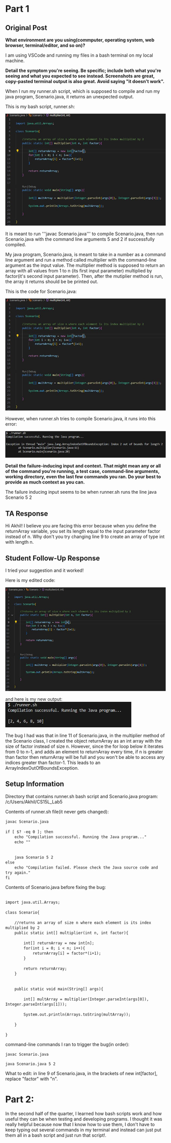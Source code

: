 # Part 1

## Original Post

**What environment are you using(commputer, operating system, web browser, terminal/editor, and so on)?**

I am using VSCode and running my files in a bash terminal on my local machine.


**Detail the symptom you're seeing. Be specific; include both what you're seeing and what you expected to see instead. 
Screenshots are great, copy-pasted terminal output is also great. Avoid saying "it doesn't work".**

When I run my runner.sh script, which is supposed to compile and run my java program, Scenario.java, it returns an unexpected output. 

This is my bash script, runner.sh:

![Image](https://github.com/AVGithub-1/cse15l-lab-reports/blob/main/cs15l_lab5pic2.JPG)

It is meant to run '''javac Scenario.java''' to compile Scenario.java, then run Scenario.java with the command line arguments 5 and 2
if successfully compiled.

My java program, Scenario.java, is meant to take in a number as a command line argument and run a method called multiplier with the 
command-line argument as the input value. The multiplier method is supposed to return an array with all values from 1 to n (its first
input parameter) multiplied by factor(it's second input parameter). Then, after the mutiplier method is run, the array it returns should be 
be printed out.

This is the code for Scenario.java:

![Image](https://raw.githubusercontent.com/AVGithub-1/cse15l-lab-reports/main/cs15l_lab5pic2.JPG)

However, when runner.sh tries to compile Scenario.java, it runs into this error:

![Image](https://raw.githubusercontent.com/AVGithub-1/cse15l-lab-reports/main/cs15l_lab5pic3.JPG)


**Detail the failure-inducing input and context. That might mean any or all of the command you're running, a test case, 
command-line arguments, working directory, even the last few commands you ran. Do your best to provide as much context as you can.**

The failure inducing input seems to be when runner.sh runs the line java Scenario 5 2

## TA Response

Hi Akhil! I believe you are facing this error because when you define the returnArray variable, you set its length equal to 
the input parameter factor instead of n. Why don't you try changing line 9 to create an array of type int with length n.

## Student Follow-Up Response

I tried your suggestion and it worked! 

Here is my edited code:

![Image](https://raw.githubusercontent.com/AVGithub-1/cse15l-lab-reports/main/cs15l_lab5pic4.JPG)

and here is my new output: <br>
![Image](https://raw.githubusercontent.com/AVGithub-1/cse15l-lab-reports/main/cs15l_lab5pic5.JPG)

The bug I had was that in line 11 of Scenario.java, in the multiplier method of the Scenario class, I created the object returnArray
as an int array with the size of factor instead of size n. However, since the for loop below it iterates from 0 to n-1, and 
adds an element to returnArray every time, if n is greater than factor then returnArray will be full and you won't be able to access 
any indices greater than factor-1. This leads to an ArrayIndexOutOfBoundsException.


## Setup Information

Directory that contains runner.sh bash script and Scenario.java program: /c/Users/Akhil/CS15L_Lab5

Contents of runner.sh file(it never gets changed):

```
javac Scenario.java

if [ $? -eq 0 ]; then
    echo "Compilation successful. Running the Java program..."
    echo ""


    java Scenario 5 2
else
    echo "Compilation failed. Please check the Java source code and try again."
fi
```

Contents of Scenario.java before fixing the bug:

```

import java.util.Arrays;

class Scenario{

    //returns an array of size n where each element is its index multiplied by 2 
    public static int[] multiplier(int n, int factor){

        int[] returnArray = new int[n];
        for(int i = 0; i < n; i++){
            returnArray[i] = factor*(i+1);
        }
        
        return returnArray;
    }


    public static void main(String[] args){

        int[] multArray = multiplier(Integer.parseInt(args[0]), Integer.parseInt(args[1]));

        System.out.println(Arrays.toString(multArray));
    
    }

}
```

command-line commands I ran to trigger the bug(in order): 

```
javac Scenario.java
```

```
java Scenario.java 5 2
```

What to edit:
in line 9 of Scenario.java, in the brackets of new int[factor], replace "factor" with "n".



# Part 2:

In the second half of the quarter, I learned how bash scripts work and how useful they can be when testing and developing 
programs. I thought it was really helpful because now that I know how to use them, I don't have to keep typing out several
commands in my terminal and instead can just put them all in a bash script and just run that script!.
